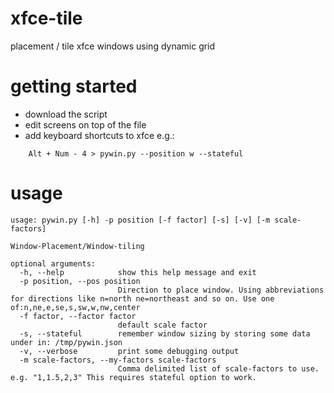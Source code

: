 # xfce-tile
placement / tile xfce windows using dynamic grid


# getting started 

* download the script
* edit screens on top of the file
* add keyboard shortcuts to xfce e.g.: 

```
    Alt + Num - 4 > pywin.py --position w --stateful 
```

# usage

```
usage: pywin.py [-h] -p position [-f factor] [-s] [-v] [-m scale-factors]

Window-Placement/Window-tiling

optional arguments:
  -h, --help            show this help message and exit
  -p position, --pos position
                        Direction to place window. Using abbreviations for directions like n=north ne=northeast and so on. Use one of:n,ne,e,se,s,sw,w,nw,center
  -f factor, --factor factor
                        default scale factor 
  -s, --stateful        remember window sizing by storing some data under in: /tmp/pywin.json
  -v, --verbose         print some debugging output
  -m scale-factors, --my-factors scale-factors
                        Comma delimited list of scale-factors to use. e.g. "1,1.5,2,3" This requires stateful option to work.
